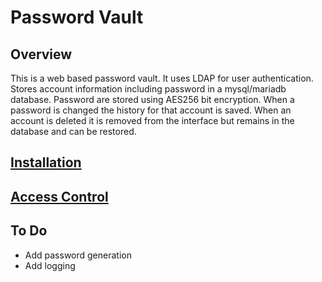 
# Password Vault

## Overview

This is a web based password vault. It uses LDAP for user authentication. Stores
 account information including password in a mysql/mariadb database. Password 
are stored using AES256 bit encryption. When a password is changed the history 
for that account is saved. When an account is deleted it is removed from the 
interface but remains in the database and can be restored.

## [Installation](docs/installation.md)

## [Access Control](docs/acl.md)

## To Do

- Add password generation
- Add logging